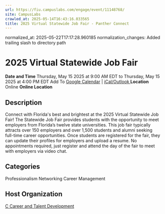 ```yaml
---
url: https://fiu.campuslabs.com/engage/event/11148768/
site: CampusLabs
crawled_at: 2025-05-14T16:43:16.033565
title: 2025 Virtual Statewide Job Fair - Panther Connect
---
```

normalized_at: 2025-05-22T17:17:28.960185
normalization_changes: Added trailing slash to directory path

# 2025 Virtual Statewide Job Fair
**Date and Time**
Thursday, May 15 2025 at 9:00 AM EDT  to 
Thursday, May 15 2025 at 4:00 PM EDT
Add To [Google Calendar](https://fiu.campuslabs.com/engage/event/11148768/googlepublish) | [iCal/Outlook ](https://fiu.campuslabs.com/engage/event/11148768.ics)
**Location**
Online
**Online Location**
## Description
Connect with Florida's best and brightest at the 2025 Virtual Statewide Job Fair!
The Statewide Job Fair provides students with the opportunity to meet employers from Florida’s twelve state universities. This job fair typically attracts over 150 employers and over 1,500 students and alumni seeking full-time career opportunities.
Once students are registered for the fair, they can update their profiles for employers and upload a resume. No appointments required, just register and attend the day of the fair to meet with employers via video chat. 
## Categories
Professionalism
Networking
Career Management
## Host Organization
[C Career and Talent Development ](https://fiu.campuslabs.com/engage/organization/career)
